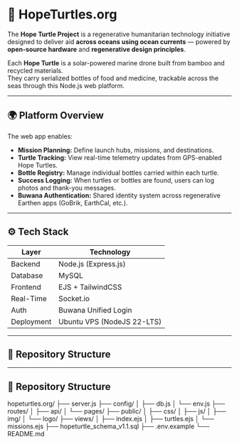 # 🐢 HopeTurtles.org

The **Hope Turtle Project** is a regenerative humanitarian technology initiative designed to deliver aid **across oceans using ocean currents** — powered by **open-source hardware** and **regenerative design principles**.

Each **Hope Turtle** is a solar-powered marine drone built from bamboo and recycled materials.  
They carry serialized bottles of food and medicine, trackable across the seas through this Node.js web platform.

---

## 🌍 Platform Overview

The web app enables:
- **Mission Planning:** Define launch hubs, missions, and destinations.
- **Turtle Tracking:** View real-time telemetry updates from GPS-enabled Hope Turtles.
- **Bottle Registry:** Manage individual bottles carried within each turtle.
- **Success Logging:** When turtles or bottles are found, users can log photos and thank-you messages.
- **Buwana Authentication:** Shared identity system across regenerative Earthen apps (GoBrik, EarthCal, etc.).

---

## ⚙️ Tech Stack

| Layer | Technology |
|-------|-------------|
| Backend | Node.js (Express.js) |
| Database | MySQL |
| Frontend | EJS + TailwindCSS |
| Real-Time | Socket.io |
| Auth | Buwana Unified Login |
| Deployment | Ubuntu VPS (NodeJS 22-LTS) |

---

## 📂 Repository Structure
---

## 📂 Repository Structure

hopeturtles.org/
├── server.js
├── config/
│ ├── db.js
│ └── env.js
├── routes/
│ ├── api/
│ └── pages/
├── public/
│ ├── css/
│ ├── js/
│ ├── img/
│ └── logo/
├── views/
│ ├── index.ejs
│ ├── turtles.ejs
│ └── missions.ejs
├── hopeturtle_schema_v1.1.sql
├── .env.example
└── README.md



